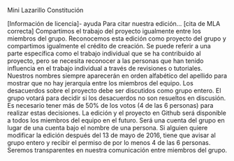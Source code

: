 Mini Lazarillo Constitución

[Información de licencia]- ayuda
Para citar nuestra edición… [cita de MLA correcta]
Compartimos el trabajo del proyecto igualmente entre los miembros del grupo.
Reconocemos esta edición como proyecto del grupo y compartimos igualmente el crédito de creación.
Se puede referir a una parte específica como el trabajo individual que se ha contribuido al proyecto, pero se necesita reconocer a las personas que han tenido influencia en el trabajo individual a través de revisiones o tutoriales.
Nuestros nombres siempre aparecerán en orden alfabético del apellido para mostrar que no hay jerarquía entre los miembros del equipo.
Los desacuerdos sobre el proyecto debe ser discutidos como grupo entero. El grupo votará para decidir si los desacuerdos no son resueltos en discusión. Es necesario tener más de 50% de los votos (4 de las 6 personas) para realizar estas decisiones.
La edición y el proyecto en Github será disponible a todos los miembros del equipo en el futuro. Será una cuenta del grupo en lugar de una cuenta bajo el nombre de una persona.
Si alguien quiere modificar la edición después del 13 de mayo de 2016, tiene que avisar al grupo entero y recibir el permiso de por lo menos 4 de las 6 personas.
Seremos transparentes en nuestra comunicación entre miembros del grupo.
